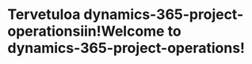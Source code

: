 # <a name="welcome-to-dynamics-365-project-operations"></a><span data-ttu-id="9d69d-101">Tervetuloa dynamics-365-project-operationsiin!</span><span class="sxs-lookup"><span data-stu-id="9d69d-101">Welcome to dynamics-365-project-operations!</span></span>